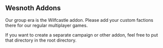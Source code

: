 
Wesnoth Addons
--------------

Our group era is the Wilfcastle addon. Please add your custom factions there
for our regular multiplayer games.

If you want to create a separate campaign or other addon, feel free to put
that directory in the root directory.